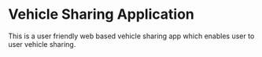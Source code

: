 # Vehicle Sharing Application
This is a user friendly web based vehicle sharing app which enables user to user vehicle sharing.